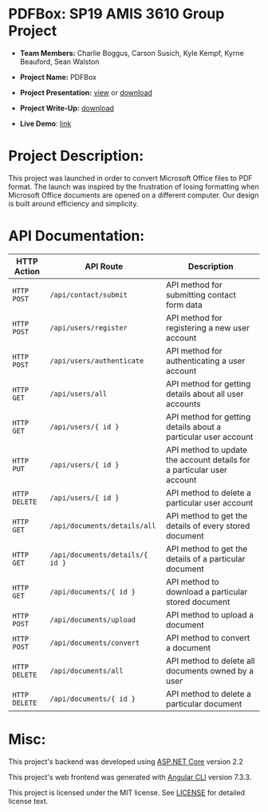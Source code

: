# PDFBox: SP19 AMIS 3610 Group Project
- **Team Members:** Charlie Boggus, Carson Susich, Kyle Kempf, Kyrne Beauford, Sean Walston

- **Project Name:** PDFBox

- **Project Presentation:** [view](https://docs.google.com/presentation/d/1nXvlwAUlC4b8naXIDQge1ErG8gWHoYxhnVSQ5wy7md0/edit?usp=sharing) or [download](https://github.com/charlieboggus/SP19-AMIS-3610-Group-Project/blob/master/3610%20Presentation.pptx)

- **Project Write-Up:** [download](https://github.com/charlieboggus/SP19-AMIS-3610-Group-Project/blob/master/Write%20up.docx)

- **Live Demo**: [link](https://pdfbox.azurewebsites.net/)

# Project Description:
This project was launched in order to convert Microsoft Office files to PDF format.  The launch was inspired by the frustration of losing formatting when Microsoft Office documents are opened on a different computer. Our design is built around efficiency and simplicity.

# API Documentation:

HTTP Action | API Route | Description
----------|----------|------------
`HTTP POST` | `/api/contact/submit` | API method for submitting contact form data
`HTTP POST` | `/api/users/register` | API method for registering a new user account
`HTTP POST` | `/api/users/authenticate` | API method for authenticating a user account
`HTTP GET` | `/api/users/all` | API method for getting details about all user accounts
`HTTP GET` | `/api/users/{ id }` | API method for getting details about a particular user account
`HTTP PUT` | `/api/users/{ id }` | API method to update the account details for a particular user account
`HTTP DELETE` | `/api/users/{ id }` | API method to delete a particular user account
`HTTP GET` | `/api/documents/details/all` | API method to get the details of every stored document
`HTTP GET` | `/api/documents/details/{ id }` | API method to get the details of a particular document
`HTTP GET` | `/api/documents/{ id }` | API method to download a particular stored document
`HTTP POST` | `/api/documents/upload` | API method to upload a document
`HTTP POST` | `/api/documents/convert` | API method to convert a document
`HTTP DELETE` | `/api/documents/all` | API method to delete all documents owned by a user
`HTTP DELETE` | `/api/documents/{ id }` | API method to delete a particular document

# Misc:
This project's backend was developed using [ASP.NET Core](https://dotnet.microsoft.com/apps/aspnet) version 2.2

This project's web frontend was generated with [Angular CLI](https://github.com/angular/angular-cli) version 7.3.3.

This project is licensed under the MIT license. See [LICENSE](https://github.com/charlieboggus/SP19-AMIS-3610-Group-Project/blob/master/LICENSE) for detailed license text.
